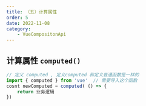 ```yaml
---
title: （五）计算属性
order: 5
date: 2022-11-08
category:
    - VueCompositonApi
---
```


## 计算属性 `computed()`
```js
// 定义 computed , 定义computed 和定义普通函数是一样的
import { computed } from 'vue'  // 需要导入这个函数
cosnt newComputed = computed( () => {
    return 业务逻辑
})
```